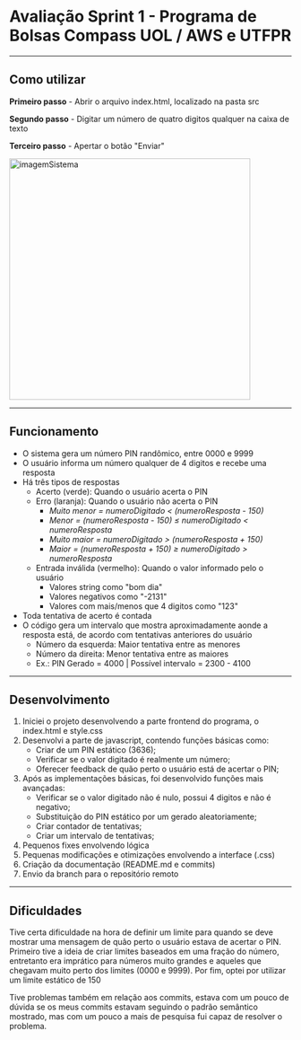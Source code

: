 # Avaliação Sprint 1 - Programa de Bolsas Compass UOL / AWS e UTFPR

***

## Como utilizar

__Primeiro passo__ - Abrir o arquivo index.html, localizado na pasta src

__Segundo passo__ - Digitar um número de quatro digitos qualquer na caixa de texto

__Terceiro passo__ - Apertar o botão "Enviar"

<img width="430" alt="imagemSistema" src="https://github.com/JoaoVitorSDelfino/testandoBranches/assets/103132209/515347c9-985b-4d43-9763-61ae5e047c39">

***

## Funcionamento
- O sistema gera um número PIN randômico, entre 0000 e 9999
- O usuário informa um número qualquer de 4 digitos e recebe uma resposta
- Há três tipos de respostas
  - Acerto (verde): Quando o usuário acerta o PIN
  - Erro (laranja): Quando o usuário não acerta o PIN
    - *Muito menor =  numeroDigitado < (numeroResposta - 150)*
    - *Menor = (numeroResposta - 150) ≤ numeroDigitado <  numeroResposta*
    - *Muito maior = numeroDigitado > (numeroResposta + 150)* 
    - *Maior = (numeroResposta + 150) ≥ numeroDigitado > numeroResposta*
  - Entrada inválida (vermelho): Quando o valor informado pelo o usuário 
    - Valores string como "bom dia"
    - Valores negativos como "-2131"
    - Valores com mais/menos que 4 digitos como "123"
- Toda tentativa de acerto é contada
- O código gera um intervalo que mostra aproximadamente aonde a resposta está, de acordo com tentativas anteriores do usuário
  - Número da esquerda: Maior tentativa entre as menores 
  - Número da direita: Menor tentativa entre as maiores
  - Ex.: PIN Gerado = 4000 | Possível intervalo = 2300 - 4100

***

## Desenvolvimento
1. Iniciei o projeto desenvolvendo a parte frontend do programa, o index.html e style.css
2. Desenvolvi a parte de javascript, contendo funções básicas como:
    - Criar de um PIN estático (3636);
    - Verificar se o valor digitado é realmente um número;
    - Oferecer feedback de quão perto o usuário está de acertar o PIN;
3. Após as implementações básicas, foi desenvolvido funções mais avançadas:
    - Verificar se o valor digitado não é nulo, possui 4 digitos e não é negativo;
    - Substituição do PIN estático por um gerado aleatoriamente;
    - Criar contador de tentativas;
    - Criar um intervalo de tentativas;
4. Pequenos fixes envolvendo lógica
5. Pequenas modificações e otimizações envolvendo a interface (.css)
6. Criação da documentação (README.md e commits)
7. Envio da branch para o repositório remoto

***

## Dificuldades
Tive certa dificuldade na hora de definir um limite para quando se deve mostrar uma mensagem de quão perto o usuário estava de acertar o PIN. Primeiro tive a ideia de criar limites baseados em uma fração do número, entretanto era imprático para números muito grandes e aqueles que chegavam muito perto dos limites (0000 e 9999). Por fim, optei por utilizar um limite estático de 150

Tive problemas também em relação aos commits, estava com um pouco de dúvida se os meus commits estavam seguindo o padrão semântico mostrado, mas com um pouco a mais de pesquisa fui capaz de resolver o problema.
